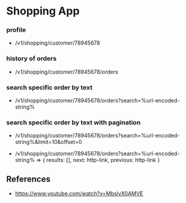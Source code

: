 # Shopping App


### profile
- /v1/shopping/customer/78945678

### history of orders
- /v1/shopping/customer/78945678/orders

### search specific order by text
- /v1/shopping/customer/78945678/orders?search=%url-encoded-string%

### search specific order by text with pagination
- /v1/shopping/customer/78945678/orders?search=%url-encoded-string%&limit=10&offset=0

- /v1/shopping/customer/78945678/orders?search=%url-encoded-string% => { results: [], next: http-link, previous: http-link }


## References
- https://www.youtube.com/watch?v=MbslvX0AMVE

